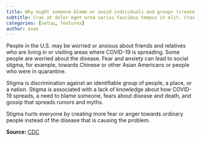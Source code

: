 ```yaml
---
title: Why might someone blame or avoid individuals and groups (create stigma) because of COVID-19?
subtitle: Cras at dolor eget urna varius faucibus tempus in elit. Cras a dui imperdiet, tempus metus quis, pharetra turpis.
categories: [setup, features]
author: evan
---
```


People in the U.S. may be worried or anxious about friends and relatives who are living in or visiting areas where COVID-19 is spreading. Some people are worried about the disease. Fear and anxiety can lead to social stigma, for example, towards Chinese or other Asian Americans or people who were in quarantine.

Stigma is discrimination against an identifiable group of people, a place, or a nation. Stigma is associated with a lack of knowledge about how COVID-19 spreads, a need to blame someone, fears about disease and death, and gossip that spreads rumors and myths.

Stigma hurts everyone by creating more fear or anger towards ordinary people instead of the disease that is causing the problem.

**Source:** [CDC](https://www.cdc.gov/coronavirus/2019-ncov/faq.html)